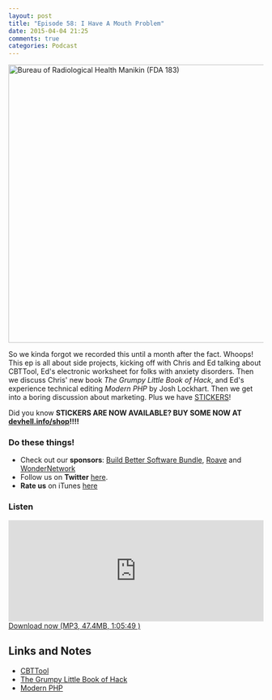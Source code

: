 ```yaml
---
layout: post
title: "Episode 58: I Have A Mouth Problem"
date: 2015-04-04 21:25
comments: true
categories: Podcast
---
```


<a href="https://www.flickr.com/photos/fdaphotos/8224351945" title="Bureau of Radiological Health Manikin (FDA 183) by The U.S. Food and Drug Administration, on Flickr"><img src="https://farm9.staticflickr.com/8478/8224351945_7e76baa5f8_c.jpg" width="800" height="550" alt="Bureau of Radiological Health Manikin (FDA 183)"></a>

So we kinda forgot we recorded this until a month after the fact. Whoops! This ep is all about side projects, kicking off with Chris and Ed talking about CBTTool, Ed's electronic worksheet for folks with anxiety disorders. Then we discuss Chris' new book _The Grumpy Little Book of Hack_, and Ed's experience technical editing _Modern PHP_ by Josh Lockhart. Then we get into a boring discussion about marketing. Plus we have [STICKERS](http://devhell.info/shop)!


Did you know **STICKERS ARE NOW AVAILABLE? BUY SOME NOW AT [devhell.info/shop](http://devhell.info/shop)!!!!**

### Do these things!

* Check out our **sponsors**: [Build Better Software Bundle](https://buildbetter.software/), [Roave](http://roave.com/) and [WonderNetwork](https://wondernetwork.com/)
* Follow us on **Twitter** [here](https://twitter.com/dev_hell).
* **Rate us** on iTunes [here](http://itunes.apple.com/us/podcast/dev-hell/id489840699)

### Listen

<iframe frameborder='0' height='200px' scrolling='no' seamless src='https://embed.simplecast.com/35319?color=f5f5f5' width='100%'></iframe>
<a href="http://audio.simplecast.com/35319.mp3" rel="enclosure">Download now (MP3, 47.4MB, 1:05:49 )</a>

## Links and Notes

- [CBTTool](https://github.com/funkatron/CBTTool)
- [The Grumpy Little Book of Hack](https://leanpub.com/grumpy-hack)
- [Modern PHP](http://shop.oreilly.com/product/0636920033868.do)